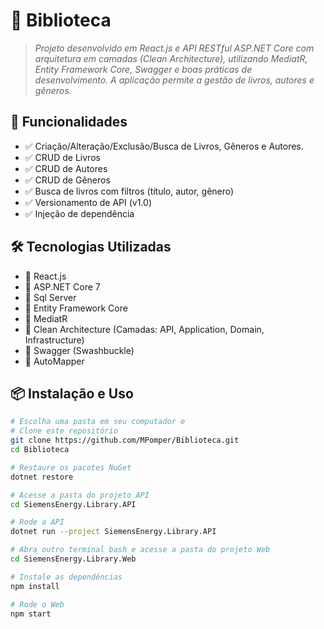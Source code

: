 # 📌 Biblioteca
> *Projeto desenvolvido em React.js e API RESTful ASP.NET Core com arquitetura em camadas (Clean Architecture), utilizando MediatR, Entity Framework Core, Swagger e boas práticas de desenvolvimento. A aplicação permite a gestão de livros, autores e gêneros.*

## 🚀 Funcionalidades  
- ✅ Criação/Alteração/Exclusão/Busca de Livros, Gêneros e Autores.
- ✅ CRUD de Livros
- ✅ CRUD de Autores
- ✅ CRUD de Gêneros
- ✅ Busca de livros com filtros (título, autor, gênero)
- ✅ Versionamento de API (v1.0)
- ✅ Injeção de dependência

## 🛠 Tecnologias Utilizadas  
- 🔹 React.js 
- 🔹 ASP.NET Core 7
- 🔹 Sql Server
- 🔹 Entity Framework Core
- 🔹 MediatR
- 🔹 Clean Architecture (Camadas: API, Application, Domain, Infrastructure)
- 🔹 Swagger (Swashbuckle)
- 🔹 AutoMapper

## 📦 Instalação e Uso  

```bash
# Escolha uma pasta em seu computador e 
# Clone este repositório
git clone https://github.com/MPomper/Biblioteca.git
cd Biblioteca

# Restaure os pacotes NuGet
dotnet restore

# Acesse a pasta do projeto API
cd SiemensEnergy.Library.API

# Rode a API
dotnet run --project SiemensEnergy.Library.API

# Abra outro terminal bash e acesse a pasta do projeto Web
cd SiemensEnergy.Library.Web

# Instale as dependências
npm install

# Rode o Web
npm start
